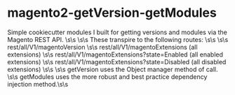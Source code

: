 # magento2-getVersion-getModules
Simple cookiecutter modules I built for getting versions and modules via the Magento REST API. \s\s
\s\s
These transpire to the following routes: \s\s
\s\s
rest/all/V1/magentoVersion \s\s
rest/all/V1/magentoExtensions (all extensions) \s\s
rest/all/V1/magentoExtensions?state=Enabled (all enabled extensions) \s\s
rest/all/V1/magentoExtensions?state=Disabled (all disabled extensions) \s\s
\s\s
getVersion uses the Object manager method of call. \s\s
getModules uses the more robust and best practice dependency injection method.\s\s
